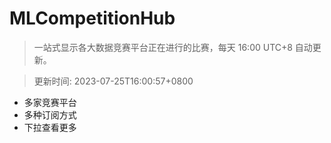 # MLCompetitionHub

> 一站式显示各大数据竞赛平台正在进行的比赛，每天 16:00 UTC+8 自动更新。
  
> 更新时间: 2023-07-25T16:00:57+0800 

* 多家竞赛平台
* 多种订阅方式
* 下拉查看更多